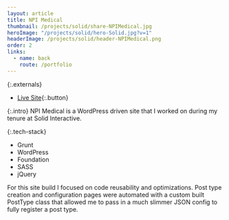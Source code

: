 ```yaml
---
layout: article
title: NPI Medical
thumbnail: /projects/solid/share-NPIMedical.jpg
heroImage: "/projects/solid/hero-Solid.jpg?v=1"
headerImage: /projects/solid/header-NPIMedical.png
order: 2
links:
  - name: back
    route: /portfolio
---
```

{:.externals}
 - [Live Site](http://spitfiresmartscan.org/){:.button}

{:.intro}
NPI Medical is a WordPress driven site that I worked on during my tenure at Solid Interactive.

{:.tech-stack}
 - Grunt
 - WordPress
 - Foundation
 - SASS
 - jQuery

For this site build I focused on code reusability and optimizations. Post type creation and configuration pages were automated with a custom built PostType class that allowed me to pass in a much slimmer JSON config to fully register a post type.
